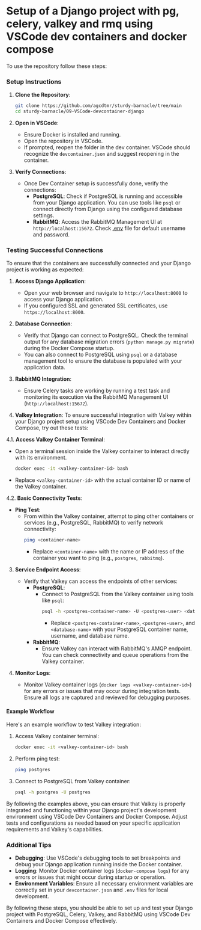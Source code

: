 # Setup of a Django project with pg, celery, valkey and rmq using VSCode dev containers and docker compose

To use the repository follow these steps:

### Setup Instructions

1. **Clone the Repository**:
   ```sh
   git clone https://github.com/agcdtmr/sturdy-barnacle/tree/main
   cd sturdy-barnacle/09-VSCode-devcontainer-django
   ```

2. **Open in VSCode**:
   - Ensure Docker is installed and running.
   - Open the repository in VSCode.
   - If prompted, reopen the folder in the dev container. VSCode should recognize the `devcontainer.json` and suggest reopening in the container.

6. **Verify Connections**:
   - Once Dev Container setup is successfully done, verify the connections:
     - **PostgreSQL**: Check if PostgreSQL is running and accessible from your Django application. You can use tools like `psql` or connect directly from Django using the configured database settings.
     - **RabbitMQ**: Access the RabbitMQ Management UI at `http://localhost:15672`. Check [.env](https://github.com/agcdtmr/sturdy-barnacle/blob/main/09-VSCode-devcontainer-django/.devcontainer/.env.dev) file for default username and password.

### Testing Successful Connections

To ensure that the containers are successfully connected and your Django project is working as expected:

1. **Access Django Application**:
   - Open your web browser and navigate to `http://localhost:8000` to access your Django application.
   - If you configured SSL and generated SSL certificates, use `https://localhost:8000`.

2. **Database Connection**:
   - Verify that Django can connect to PostgreSQL. Check the terminal output for any database migration errors (`python manage.py migrate`) during the Docker Compose startup.
   - You can also connect to PostgreSQL using `psql` or a database management tool to ensure the database is populated with your application data.

3. **RabbitMQ Integration**:
   - Ensure Celery tasks are working by running a test task and monitoring its execution via the RabbitMQ Management UI (`http://localhost:15672`).

4. **Valkey Integration**:
   To ensure successful integration with Valkey within your Django project setup using VSCode Dev Containers and Docker Compose, try out these tests:

4.1. **Access Valkey Container Terminal**:
   - Open a terminal session inside the Valkey container to interact directly with its environment.
     ```sh
     docker exec -it <valkey-container-id> bash
     ```
   - Replace `<valkey-container-id>` with the actual container ID or name of the Valkey container.

4.2. **Basic Connectivity Tests**:
   - **Ping Test**:
     - From within the Valkey container, attempt to ping other containers or services (e.g., PostgreSQL, RabbitMQ) to verify network connectivity:
       ```sh
       ping <container-name>
       ```
       - Replace `<container-name>` with the name or IP address of the container you want to ping (e.g., `postgres`, `rabbitmq`).

3. **Service Endpoint Access**:
   - Verify that Valkey can access the endpoints of other services:
     - **PostgreSQL**:
       - Connect to PostgreSQL from the Valkey container using tools like `psql`:
         ```sh
         psql -h <postgres-container-name> -U <postgres-user> <database-name>
         ```
         - Replace `<postgres-container-name>`, `<postgres-user>`, and `<database-name>` with your PostgreSQL container name, username, and database name.
     - **RabbitMQ**:
       - Ensure Valkey can interact with RabbitMQ's AMQP endpoint. You can check connectivity and queue operations from the Valkey container.

4. **Monitor Logs**:
   - Monitor Valkey container logs (`docker logs <valkey-container-id>`) for any errors or issues that may occur during integration tests. Ensure all logs are captured and reviewed for debugging purposes.

#### Example Workflow

Here's an example workflow to test Valkey integration:

1. Access Valkey container terminal:
   ```sh
   docker exec -it <valkey-container-id> bash
   ```

2. Perform ping test:
   ```sh
   ping postgres
   ```

3. Connect to PostgreSQL from Valkey container:
   ```sh
   psql -h postgres -U postgres
   ```

By following the examples above, you can ensure that Valkey is properly integrated and functioning within your Django project's development environment using VSCode Dev Containers and Docker Compose. Adjust tests and configurations as needed based on your specific application requirements and Valkey's capabilities.

### Additional Tips

- **Debugging**: Use VSCode's debugging tools to set breakpoints and debug your Django application running inside the Docker container.
- **Logging**: Monitor Docker container logs (`docker-compose logs`) for any errors or issues that might occur during startup or operation.
- **Environment Variables**: Ensure all necessary environment variables are correctly set in your `devcontainer.json` and `.env` files for local development.

By following these steps, you should be able to set up and test your Django project with PostgreSQL, Celery, Valkey, and RabbitMQ using VSCode Dev Containers and Docker Compose effectively.
